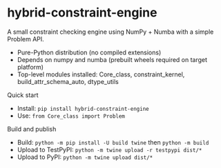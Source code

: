 hybrid-constraint-engine
========================

A small constraint checking engine using NumPy + Numba with a simple Problem API.

- Pure-Python distribution (no compiled extensions)
- Depends on numpy and numba (prebuilt wheels required on target platform)
- Top-level modules installed: Core_class, constraint_kernel, build_attr_schema_auto, dtype_utils

Quick start

- Install: `pip install hybrid-constraint-engine`
- Use: `from Core_class import Problem`

Build and publish

- Build: `python -m pip install -U build twine` then `python -m build`
- Upload to TestPyPI: `python -m twine upload -r testpypi dist/*`
- Upload to PyPI: `python -m twine upload dist/*`

